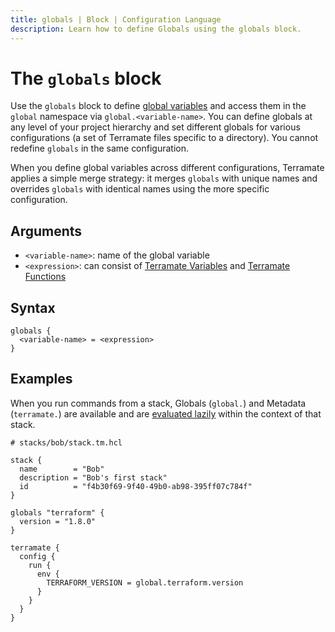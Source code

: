 ```yaml
---
title: globals | Block | Configuration Language
description: Learn how to define Globals using the globals block.
---
```


# The `globals` block

Use the `globals` block to define [global variables](../variables/globals.md) and access them in the `global` namespace via `global.<variable-name>`. You can define globals at any level of your project hierarchy and set different globals for various configurations (a set of Terramate files specific to a directory).
You cannot redefine `globals` in the same configuration. 

When you define global variables across different configurations, Terramate applies a simple merge strategy: it merges `globals` with unique names and overrides `globals` with identical names using the more specific configuration.

## Arguments

- `<variable-name>`: name of the global variable
- `<expression>`: can consist of [Terramate Variables](../variables/index.md) and [Terramate Functions](../functions/index.md)

## Syntax

```hcl
globals {
  <variable-name> = <expression>
}
```

## Examples

When you run commands from a stack, Globals (`global.`) and Metadata (`terramate.`) are available and are [evaluated lazily](../variables/globals.md#lazy-evaluation) within the context of that stack.

```hcl
# stacks/bob/stack.tm.hcl

stack {
  name        = "Bob"
  description = "Bob's first stack"
  id          = "f4b30f69-9f40-49b0-ab98-395ff07c784f"
}

globals "terraform" {
  version = "1.8.0"
}

terramate {
  config {
    run {
      env {
        TERRAFORM_VERSION = global.terraform.version
      }
    }
  }
}
```

